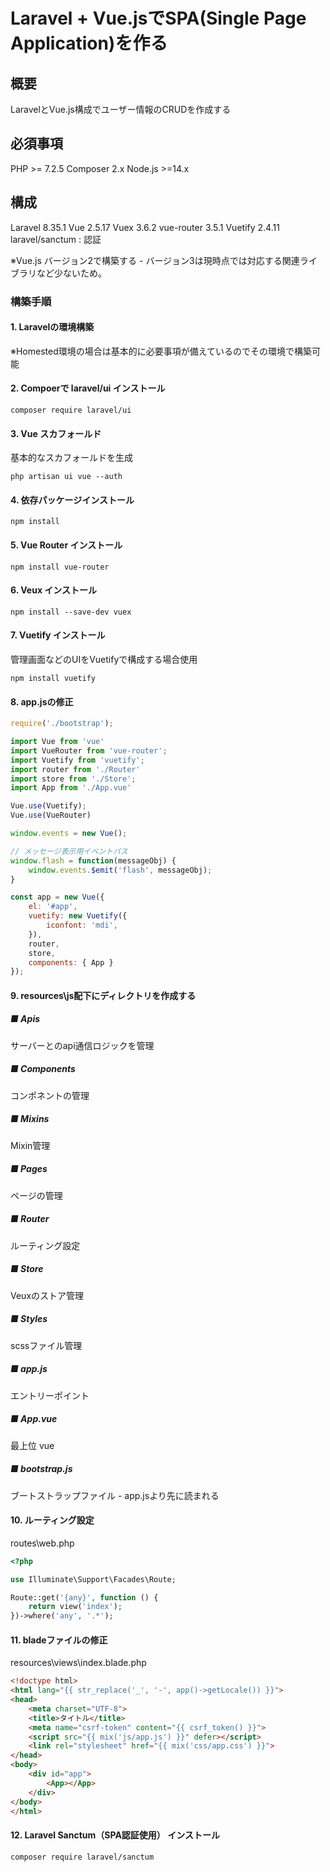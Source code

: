 # Laravel + Vue.jsでSPA(Single Page Application)を作る
## 概要
LaravelとVue.js構成でユーザー情報のCRUDを作成する

## 必須事項
PHP >= 7.2.5
Composer 2.x
Node.js >=14.x

## 構成
Laravel 8.35.1
Vue 2.5.17
Vuex 3.6.2
vue-router 3.5.1
Vuetify 2.4.11
laravel/sanctum : 認証

※Vue.js バージョン2で構築する - バージョン3は現時点では対応する関連ライブラリなど少ないため。

### 構築手順
#### 1. Laravelの環境構築
※Homested環境の場合は基本的に必要事項が備えているのでその環境で構築可能

#### 2. Compoerで laravel/ui インストール
```
composer require laravel/ui
```
#### 3. Vue スカフォールド
基本的なスカフォールドを生成
```
php artisan ui vue --auth
```
#### 4. 依存パッケージインストール
```
npm install
```
#### 5. Vue Router インストール
```
npm install vue-router
```
#### 6. Veux インストール
```
npm install --save-dev vuex
```
#### 7. Vuetify インストール
管理画面などのUIをVuetifyで構成する場合使用

```
npm install vuetify
```
#### 8. app.jsの修正
```js
require('./bootstrap');

import Vue from 'vue'
import VueRouter from 'vue-router';
import Vuetify from 'vuetify';
import router from './Router'
import store from './Store';
import App from './App.vue'

Vue.use(Vuetify);
Vue.use(VueRouter)

window.events = new Vue();

// メッセージ表示用イベントバス
window.flash = function(messageObj) {
    window.events.$emit('flash', messageObj);
}

const app = new Vue({
    el: '#app',
    vuetify: new Vuetify({
        iconfont: 'mdi',
    }),
    router,
    store,
    components: { App }
});
```
#### 9. resources\js配下にディレクトリを作成する
##### ■ Apis
サーバーとのapi通信ロジックを管理

##### ■ Components
コンポネントの管理

##### ■ Mixins
Mixin管理

##### ■ Pages
ページの管理

##### ■ Router
ルーティング設定

##### ■ Store
Veuxのストア管理

##### ■ Styles
scssファイル管理

##### ■ app.js
エントリーポイント

##### ■ App.vue
最上位 vue

##### ■ bootstrap.js
ブートストラップファイル - app.jsより先に読まれる

#### 10. ルーティング設定
routes\web.php

```php
<?php

use Illuminate\Support\Facades\Route;

Route::get('{any}', function () {
    return view('index');
})->where('any', '.*');
```
#### 11. bladeファイルの修正
resources\views\index.blade.php

```html
<!doctype html>
<html lang="{{ str_replace('_', '-', app()->getLocale()) }}">
<head>
    <meta charset="UTF-8">
    <title>タイトル</title>
    <meta name="csrf-token" content="{{ csrf_token() }}">
    <script src="{{ mix('js/app.js') }}" defer></script>
    <link rel="stylesheet" href="{{ mix('css/app.css') }}">
</head>
<body>
    <div id="app">
        <App></App>
    </div>
</body>
</html>
```
#### 12. Laravel Sanctum（SPA認証使用） インストール
```
composer require laravel/sanctum
```
